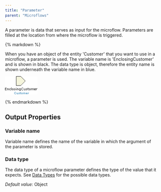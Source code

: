 ```yaml
---
title: "Parameter"
parent: "Microflows"
---
```



A parameter is data that serves as input for the microflow. Parameters are filled at the location from where the microflow is triggered.

<div class="alert alert-info">{% markdown %}

When you have an object of the entity 'Customer' that you want to use in a microflow, a parameter is used. The variable name is 'EnclosingCustomer' and is shown in black. The data type is object, therefore the entity name is shown underneath the variable name in blue.

![](attachments/819203/917903.png)

{% endmarkdown %}</div>

## Output Properties

### Variable name

Variable name defines the name of the variable in which the argument of the parameter is stored.

### Data type

The data type of a microflow parameter defines the type of the value that it expects. See [Data Types](Data+Types) for the possible data types.

_Default value:_ Object
